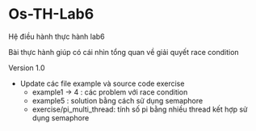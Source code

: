 # Os-TH-Lab6
Hệ điều hành thực hành lab6

Bài thực hành giúp có cái nhìn tổng quan về giải quyết race condition

Version 1.0
- Update các file example và source code exercise
  + example1 -> 4 : các problem với race condition
  + example5 : solution bằng cách sử dụng semaphore
  + exercise/pi_multi_thread: tính số pi bằng nhiều thread kết hợp sử dụng semaphore
